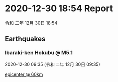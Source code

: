 # 2020-12-30 18:54 Report
令和 二年 12月 30日 18:54

## Earthquakes
### Ibaraki-ken Hokubu @ M5.1
2020-12-30 09:35 (令和 二年 12月 30日 09:35)
  
[epicenter @ 60km](https://www.google.com/maps/place/36°24'00%22+140°36'00%22/@36.4,140.6,17z/data=!3m1!4b1!4m5!3m4!1s0x0:0x0!8m2!3d36.4!4d140.6)